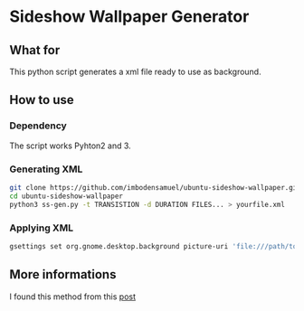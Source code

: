 # Sideshow Wallpaper Generator
## What for
This python script generates a xml file ready to use as background.
## How to use
### Dependency
The script works Pyhton2 and 3.
### Generating XML
```bash
git clone https://github.com/imbodensamuel/ubuntu-sideshow-wallpaper.git
cd ubuntu-sideshow-wallpaper
python3 ss-gen.py -t TRANSISTION -d DURATION FILES... > yourfile.xml
```
### Applying XML
```bash
gsettings set org.gnome.desktop.background picture-uri 'file:///path/to/file/yourfile.xml'
```
## More informations
I found this method from this [post](http://ubuntuhandbook.org/index.php/2020/09/desktop-wallpaper-slideshow-ubuntu-20-04/)
